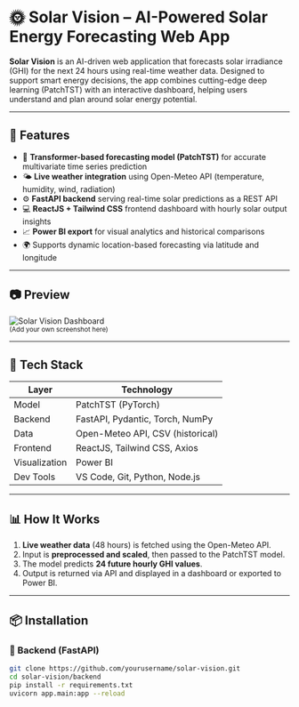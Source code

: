 # 🌞 Solar Vision – AI-Powered Solar Energy Forecasting Web App

**Solar Vision** is an AI-driven web application that forecasts solar irradiance (GHI) for the next 24 hours using real-time weather data. Designed to support smart energy decisions, the app combines cutting-edge deep learning (PatchTST) with an interactive dashboard, helping users understand and plan around solar energy potential.

---

## 🚀 Features

- 🧠 **Transformer-based forecasting model (PatchTST)** for accurate multivariate time series prediction
- 🌤️ **Live weather integration** using Open-Meteo API (temperature, humidity, wind, radiation)
- ⚙️ **FastAPI backend** serving real-time solar predictions as a REST API
- 💻 **ReactJS + Tailwind CSS** frontend dashboard with hourly solar output insights
- 📈 **Power BI export** for visual analytics and historical comparisons
- 🌍 Supports dynamic location-based forecasting via latitude and longitude

---

## 📷 Preview

![Solar Vision Dashboard](./assets/dashboard-preview.png)  
<sub>(Add your own screenshot here)</sub>

---

## 🧰 Tech Stack

| Layer         | Technology                          |
|---------------|--------------------------------------|
| Model         | PatchTST (PyTorch)                  |
| Backend       | FastAPI, Pydantic, Torch, NumPy     |
| Data          | Open-Meteo API, CSV (historical)    |
| Frontend      | ReactJS, Tailwind CSS, Axios        |
| Visualization | Power BI                            |
| Dev Tools     | VS Code, Git, Python, Node.js       |

---

## 📊 How It Works

1. **Live weather data** (48 hours) is fetched using the Open-Meteo API.
2. Input is **preprocessed and scaled**, then passed to the PatchTST model.
3. The model predicts **24 future hourly GHI values**.
4. Output is returned via API and displayed in a dashboard or exported to Power BI.

---

## 📦 Installation

### 🔹 Backend (FastAPI)

```bash
git clone https://github.com/yourusername/solar-vision.git
cd solar-vision/backend
pip install -r requirements.txt
uvicorn app.main:app --reload
